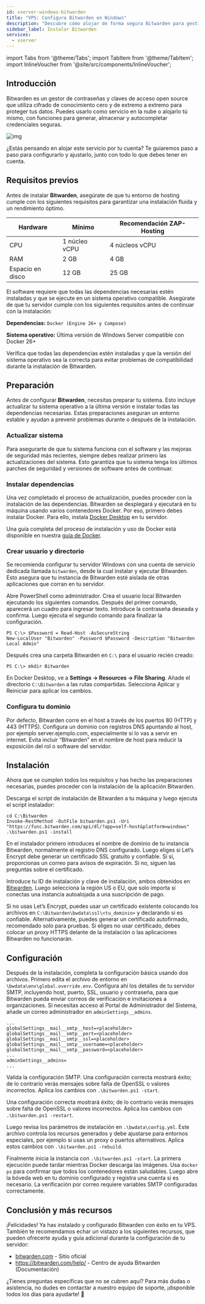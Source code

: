 ```yaml
---
id: vserver-windows-bitwarden
title: "VPS: Configura Bitwarden en Windows"
description: "Descubre cómo alojar de forma segura Bitwarden para gestionar contraseñas con cifrado de extremo a extremo y funciones avanzadas de credenciales → Aprende más ahora"
sidebar_label: Instalar Bitwarden
services:
  - vserver
---
```


import Tabs from '@theme/Tabs';
import TabItem from '@theme/TabItem';
import InlineVoucher from '@site/src/components/InlineVoucher';

## Introducción

Bitwarden es un gestor de contraseñas y claves de acceso open source que utiliza cifrado de conocimiento cero y de extremo a extremo para proteger tus datos. Puedes usarlo como servicio en la nube o alojarlo tú mismo, con funciones para generar, almacenar y autocompletar credenciales seguras.

![img](https://screensaver01.zap-hosting.com/index.php/s/RwKmstAct5kNQwB/preview)

¿Estás pensando en alojar este servicio por tu cuenta? Te guiaremos paso a paso para configurarlo y ajustarlo, junto con todo lo que debes tener en cuenta.

<InlineVoucher />



## Requisitos previos

Antes de instalar **Bitwarden**, asegúrate de que tu entorno de hosting cumple con los siguientes requisitos para garantizar una instalación fluida y un rendimiento óptimo.

| Hardware   | Mínimo      | Recomendación ZAP-Hosting |
| ---------- | ------------ | -------------------------- |
| CPU        | 1 núcleo vCPU | 4 núcleos vCPU             |
| RAM        | 2 GB         | 4 GB                       |
| Espacio en disco | 12 GB        | 25 GB                      |

El software requiere que todas las dependencias necesarias estén instaladas y que se ejecute en un sistema operativo compatible. Asegúrate de que tu servidor cumple con los siguientes requisitos antes de continuar con la instalación:

**Dependencias:** `Docker (Engine 26+ y Compose)`

**Sistema operativo:** Última versión de Windows Server compatible con Docker 26+

Verifica que todas las dependencias estén instaladas y que la versión del sistema operativo sea la correcta para evitar problemas de compatibilidad durante la instalación de Bitwarden.



## Preparación

Antes de configurar **Bitwarden**, necesitas preparar tu sistema. Esto incluye actualizar tu sistema operativo a la última versión e instalar todas las dependencias necesarias. Estas preparaciones aseguran un entorno estable y ayudan a prevenir problemas durante o después de la instalación.


### Actualizar sistema
Para asegurarte de que tu sistema funciona con el software y las mejoras de seguridad más recientes, siempre debes realizar primero las actualizaciones del sistema. Esto garantiza que tu sistema tenga los últimos parches de seguridad y versiones de software antes de continuar.

### Instalar dependencias
Una vez completado el proceso de actualización, puedes proceder con la instalación de las dependencias. Bitwarden se desplegará y ejecutará en tu máquina usando varios contenedores Docker. Por eso, primero debes instalar Docker. Para ello, instala [Docker Desktop](https://docs.docker.com/desktop/setup/install/windows-install/) en tu servidor.

Una guía completa del proceso de instalación y uso de Docker está disponible en nuestra [guía de Docker](vserver-windows-docker.md).



### Crear usuario y directorio

Se recomienda configurar tu servidor Windows con una cuenta de servicio dedicada llamada `bitwarden`, desde la cual instalar y ejecutar Bitwarden. Esto asegura que tu instancia de Bitwarden esté aislada de otras aplicaciones que corran en tu servidor.

Abre PowerShell como administrador. Crea el usuario local Bitwarden ejecutando los siguientes comandos. Después del primer comando, aparecerá un cuadro para ingresar texto. Introduce la contraseña deseada y confirma. Luego ejecuta el segundo comando para finalizar la configuración.

```
PS C:\> $Password = Read-Host -AsSecureString
New-LocalUser "Bitwarden" -Password $Password -Description "Bitwarden Local Admin"
```

Después crea una carpeta Bitwarden en `C:\` para el usuario recién creado:

```
PS C:\> mkdir Bitwarden
```

En Docker Desktop, ve a **Settings → Resources → File Sharing**. Añade el directorio `C:\Bitwarden` a las rutas compartidas. Selecciona Aplicar y Reiniciar para aplicar los cambios.



### Configura tu dominio

Por defecto, Bitwarden corre en el host a través de los puertos 80 (HTTP) y 443 (HTTPS). Configura un dominio con registros DNS apuntando al host, por ejemplo server.ejemplo.com, especialmente si lo vas a servir en internet. Evita incluir “Bitwarden” en el nombre de host para reducir la exposición del rol o software del servidor.




## Instalación
Ahora que se cumplen todos los requisitos y has hecho las preparaciones necesarias, puedes proceder con la instalación de la aplicación Bitwarden.

Descarga el script de instalación de Bitwarden a tu máquina y luego ejecuta el script instalador:

```
cd C:\Bitwarden
Invoke-RestMethod -OutFile bitwarden.ps1 -Uri "https://func.bitwarden.com/api/dl/?app=self-host&platform=windows"
.\bitwarden.ps1 -install
```

En el instalador primero introduces el nombre de dominio de tu instancia Bitwarden, normalmente el registro DNS configurado. Luego eliges si Let’s Encrypt debe generar un certificado SSL gratuito y confiable. Si sí, proporcionas un correo para avisos de expiración. Si no, siguen las preguntas sobre el certificado.

Introduce tu ID de instalación y clave de instalación, ambos obtenidos en [Bitwarden](https://bitwarden.com/host). Luego selecciona la región US o EU, que solo importa si conectas una instancia autoalojada a una suscripción de pago.

Si no usas Let’s Encrypt, puedes usar un certificado existente colocando los archivos en `C:\Bitwarden\bwdata\ssl\<tu_dominio>` y declarando si es confiable. Alternativamente, puedes generar un certificado autofirmado, recomendado solo para pruebas. Si eliges no usar certificado, debes colocar un proxy HTTPS delante de la instalación o las aplicaciones Bitwarden no funcionarán.



## Configuración

Después de la instalación, completa la configuración básica usando dos archivos. Primero edita el archivo de entorno en `\bwdata\env\global.override.env`. Configura ahí los detalles de tu servidor SMTP, incluyendo host, puerto, SSL, usuario y contraseña, para que Bitwarden pueda enviar correos de verificación e invitaciones a organizaciones. Si necesitas acceso al Portal de Administrador del Sistema, añade un correo administrador en `adminSettings__admins`.

```
...
globalSettings__mail__smtp__host=<placeholder>
globalSettings__mail__smtp__port=<placeholder>
globalSettings__mail__smtp__ssl=<placeholder>
globalSettings__mail__smtp__username=<placeholder>
globalSettings__mail__smtp__password=<placeholder>
...
adminSettings__admins=
...
```

Valida la configuración SMTP. Una configuración correcta mostrará éxito; de lo contrario verás mensajes sobre falta de OpenSSL o valores incorrectos. Aplica los cambios con `.\bitwarden.ps1 -start`.

Una configuración correcta mostrará éxito; de lo contrario verás mensajes sobre falta de OpenSSL o valores incorrectos. Aplica los cambios con `.\bitwarden.ps1 -restart`.

Luego revisa los parámetros de instalación en `.\bwdata\config.yml`. Este archivo controla los recursos generados y debe ajustarse para entornos especiales, por ejemplo si usas un proxy o puertos alternativos. Aplica estos cambios con `.\bitwarden.ps1 -rebuild`.

Finalmente inicia la instancia con `.\bitwarden.ps1 -start`. La primera ejecución puede tardar mientras Docker descarga las imágenes. Usa `docker ps` para confirmar que todos los contenedores están saludables. Luego abre la bóveda web en tu dominio configurado y registra una cuenta si es necesario. La verificación por correo requiere variables SMTP configuradas correctamente.

## Conclusión y más recursos

¡Felicidades! Ya has instalado y configurado Bitwarden con éxito en tu VPS. También te recomendamos echar un vistazo a los siguientes recursos, que pueden ofrecerte ayuda y guía adicional durante la configuración de tu servidor:

- [bitwarden.com](https://bitwarden.com/) - Sitio oficial
- https://bitwarden.com/help/ - Centro de ayuda Bitwarden (Documentación)

¿Tienes preguntas específicas que no se cubren aquí? Para más dudas o asistencia, no dudes en contactar a nuestro equipo de soporte, ¡disponible todos los días para ayudarte! 🙂